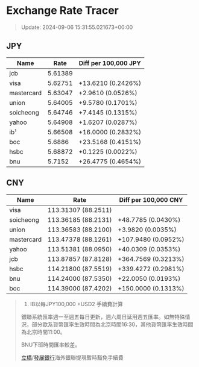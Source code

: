 # Exchange Rate Tracer

> Update: 2024-09-06 15:31:55.021673+00:00

## JPY

| Name       |    Rate | Diff per 100,000 JPY   |
|------------|---------|------------------------|
| jcb        | 5.61389 |                        |
| visa       | 5.62751 | +13.6210 (0.2426%)     |
| mastercard | 5.63047 | +2.9610 (0.0526%)      |
| union      | 5.64005 | +9.5780 (0.1701%)      |
| soicheong  | 5.64746 | +7.4145 (0.1315%)      |
| yahoo      | 5.64908 | +1.6207 (0.0287%)      |
| ib¹        | 5.66508 | +16.0000 (0.2832%)     |
| boc        | 5.6886  | +23.5168 (0.4151%)     |
| hsbc       | 5.68872 | +0.1225 (0.0022%)      |
| bnu        | 5.7152  | +26.4775 (0.4654%)     |

## CNY

| Name       | Rate                | Diff per 100,000 CNY   |
|------------|---------------------|------------------------|
| visa       | 113.31307	(88.2511) |                        |
| soicheong  | 113.36185	(88.2131) | +48.7785 (0.0430%)     |
| union      | 113.36583	(88.2100) | +3.9820 (0.0035%)      |
| mastercard | 113.47378	(88.1261) | +107.9480 (0.0952%)    |
| yahoo      | 113.51381	(88.0950) | +40.0309 (0.0353%)     |
| jcb        | 113.87857	(87.8128) | +364.7569 (0.3213%)    |
| hsbc       | 114.21800	(87.5519) | +339.4272 (0.2981%)    |
| bnu        | 114.24000	(87.5350) | +22.0050 (0.0193%)     |
| boc        | 114.39000	(87.4202) | +150.0000 (0.1313%)    |


> 1. IB以每JPY100,000 +USD2 手續費計算
>
> 銀聯系統匯率週一至週五每日更新，週六周日延用週五匯率。如無特殊情況，部分歐系貨幣匯率生效時間為北京時間16:30，其他貨幣匯率生效時間為北京時間11:00。
>
> BNU下班時間匯率較差。
>
> [立橋](https://www.wlbank.com.mo/uploads/ueditor/file/20181211/1544536513900230.pdf)/[發展銀行](https://www.mdb.com.mo/Service_Charges_20230728.pdf)海外銀聯提現暫時豁免手續費

